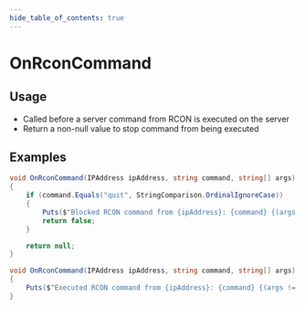 ```yaml
---
hide_table_of_contents: true
---
```


# OnRconCommand

## Usage

* Called before a server command from RCON is executed on the server
* Return a non-null value to stop command from being executed

## Examples

```csharp title="Block and log command usage"
void OnRconCommand(IPAddress ipAddress, string command, string[] args)
{
    if (command.Equals("quit", StringComparison.OrdinalIgnoreCase))
    {
        Puts($"Blocked RCON command from {ipAddress}: {command} {(args != null ? string.Join(" ", args) : "")}");
        return false;
    }

    return null;
}
```

```csharp title="Allow and log command usage"
void OnRconCommand(IPAddress ipAddress, string command, string[] args)
{
    Puts($"Executed RCON command from {ipAddress}: {command} {(args != null ? string.Join(" ", args) : "")}");
}
```
